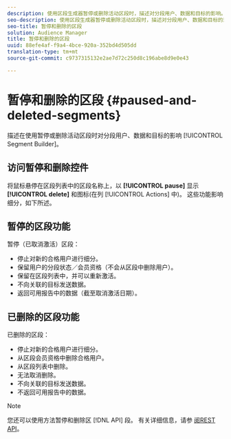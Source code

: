 ```yaml
---
description: 使用区段生成器暂停或删除活动区段时，描述对分段用户、数据和目标的影响。
seo-description: 使用区段生成器暂停或删除活动区段时，描述对分段用户、数据和目标的影响。
seo-title: 暂停和删除的区段
solution: Audience Manager
title: 暂停和删除的区段
uuid: 88efe4af-f9a4-4bce-920a-352bd4d505dd
translation-type: tm+mt
source-git-commit: c9737315132e2ae7d72c250d8c196abe8d9e0e43

---
```



# 暂停和删除的区段 {#paused-and-deleted-segments}

描述在使用暂停或删除活动区段时对分段用户、数据和目标的影响 [!UICONTROL Segment Builder]。

## 访问暂停和删除控件

将鼠标悬停在区段列表中的区段名称上，以 **[!UICONTROL pause]** 显示 **[!UICONTROL delete]** 和图标(在列 [!UICONTROL Actions] 中)。 这些功能影响细分，如下所述。

## 暂停的区段功能

暂停（已取消激活）区段：

* 停止对新的合格用户进行细分。
* 保留用户的分段状态／会员资格（不会从区段中删除用户）。
* 保留在区段列表中，并可以重新激活。
* 不向关联的目标发送数据。
* 返回可用报告中的数据（截至取消激活日期）。

## 已删除的区段功能

已删除的区段：

* 停止对新的合格用户进行细分。
* 从区段会员资格中删除合格用户。
* 从区段列表中删除。
* 无法取消删除。
* 不向关联的目标发送数据。
* 不返回可用报告中的数据。

>[!NOTE]
>
>您还可以使用方法暂停和删除区 [!DNL API] 段。 有关详细信息，请参 [阅REST API](../../api/rest-api-main/rest-api-main.md)。